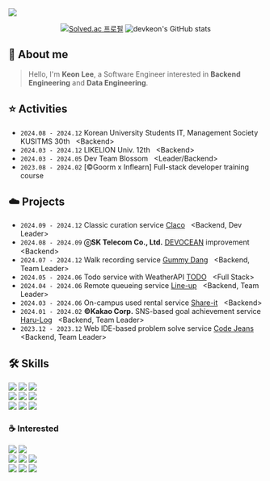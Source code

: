 <img src="https://capsule-render.vercel.app/api?type=waving&color=0:2FB7E5,100:1428A0&height=150&section=header&text=Software%20Engineer%20Keon&fontSize=50&fontAlignY=35&fontColor=FFFFFF"/>

<div align="center">

[![Solved.ac 프로필](http://mazassumnida.wtf/api/v2/generate_badge?boj=devxeon)](https://solved.ac/devxeon)
![devkeon's GitHub stats](https://github-readme-stats.vercel.app/api?username=devkeon&show_icons=true&hide=stars&border_radius=9&title_color=424242&bg_color=E6E6E6)

</div>
<div align="start">

## 🦁 About me
> Hello, I'm **Keon Lee**, a Software Engineer interested in **Backend Engineering** and **Data Engineering**.



## ⭐️ Activities
- ```2024.08 - 2024.12``` Korean University Students IT, Management Society KUSITMS 30th &nbsp; \<Backend> 
- ```2024.03 - 2024.12``` LIKELION Univ. 12th &nbsp; \<Backend> 
- ```2024.03 - 2024.05``` Dev Team Blossom &nbsp; \<Leader/Backend> 
- ```2023.08 - 2024.02``` [©Goorm x Inflearn\] Full-stack developer training course

## ☁️ Projects
- ```2024.09 - 2024.12``` Classic curation service [Claco](https://github.com/Curate-Me/claco-server) &nbsp; \<Backend, Dev Leader>
- ```2024.08 - 2024.09``` **ⓒSK Telecom Co., Ltd.** [DEVOCEAN](https://github.com/KUSITMS-DEVOCEAN/Readme) improvement &nbsp; \<Backend>
- ```2024.07 - 2024.12``` Walk recording service [Gummy Dang](https://github.com/devkeon/gummy-dang) &nbsp; \<Backend, Team Leader>
- ```2024.05 - 2024.06``` Todo service with WeatherAPI [TODO](https://github.com/devkeon/todo-project) &nbsp; \<Full Stack>
- ```2024.04 - 2024.06``` Remote queueing service [Line-up](https://github.com/Team-Blossom-devs/line-up-backend) &nbsp; \<Backend, Team Leader>
- ```2024.03 - 2024.06``` On-campus used rental service [Share-it](https://github.com/share-it-cuk/share-it-backend) &nbsp; \<Backend>
- ```2024.01 - 2024.02``` **©Kakao Corp.** SNS-based goal achievement service [Haru-Log](https://github.com/Haru-Log/harulog_server_dev) &nbsp; \<Backend, Team Leader>
- ```2023.12 - 2023.12``` Web IDE-based problem solve service [Code Jeans](https://github.com/GoormJeans/WebIDE_Backend) &nbsp; \<Backend, Team Leader>

## 🛠️ Skills

<img src="https://img.shields.io/badge/Java-ED8B00?style=for-the-badge&logo=openjdk&logoColor=white"/>
<img src="https://img.shields.io/badge/Spring-6DB33F?style=for-the-badge&logo=Spring&logoColor=white"/>
<img src="https://img.shields.io/badge/hibernate-59666C?style=for-the-badge&logo=hibernate&logoColor=white"/>
<br>
<img src="https://img.shields.io/badge/MySql-4479A1?style=for-the-badge&logo=mysql&logoColor=white"/>
<img src="https://img.shields.io/badge/redis-%23DD0031.svg?&style=for-the-badge&logo=redis&logoColor=white"/>
<img src="https://img.shields.io/badge/MongoDB-4EA94B?style=for-the-badge&logo=mongodb&logoColor=white"/>
<br>
<img src="https://img.shields.io/badge/aws-232F3E?style=for-the-badge&logo=amazonwebservices&logoColor=white"/> 
<img src="https://img.shields.io/badge/GCP-4285F4?style=for-the-badge&logo=google-cloud&logoColor=white" />
<img src="https://img.shields.io/badge/Docker-2496ED?style=for-the-badge&logo=Docker&logoColor=white"/>

### ☕️ Interested
<img src="https://img.shields.io/badge/kubernetes-%23326ce5.svg?style=for-the-badge&logo=kubernetes&logoColor=white" />
<img src="https://img.shields.io/badge/Elastic_Search-005571?style=for-the-badge&logo=elasticsearch&logoColor=white" />
<br>
<img src="https://img.shields.io/badge/druid-29F1FB?style=for-the-badge&logo=apachedruid&logoColor=white" />
<img src="https://img.shields.io/badge/trino-DD00A1?style=for-the-badge&logo=trino&logoColor=white" />
<img src="https://img.shields.io/badge/airflow-017CEE?style=for-the-badge&logo=apacheairflow&logoColor=white" />
<br>
<img src="https://img.shields.io/badge/kafka-231F20?style=for-the-badge&logo=apachekafka&logoColor=white" />
<img src="https://img.shields.io/badge/spark-E25A1C?style=for-the-badge&logo=apachespark&logoColor=white" />
<img src="https://img.shields.io/badge/hadoop-66CCFF?style=for-the-badge&logo=apachehadoop&logoColor=white" />

</div>
